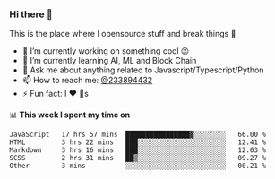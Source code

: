 ### Hi there 👋

<!--
**a233894432/a233894432** is a ✨ _special_ ✨ repository because its `README.md` (this file) appears on your GitHub profile.

Here are some ideas to get you started:

- 🔭 I’m currently working on ...
- 🌱 I’m currently learning ...
- 👯 I’m looking to collaborate on ...
- 🤔 I’m looking for help with ...
- 💬 Ask me about ...
- 📫 How to reach me: ...
- 😄 Pronouns: ...
- ⚡ Fun fact: ...
-->
 
 
This is the place where I opensource stuff and break things :rofl:

- 🔭 I’m currently working on something cool :wink:
- 🌱 I’m currently learning AI, ML and Block Chain
- 💬 Ask me about anything related to Javascript/Typescript/Python
- 📫 How to reach me: [@233894432](https://twitter.com/233894432)
- ⚡ Fun fact: I :heart: :dog:s

📊 **This week I spent my time on**
<!--START_SECTION:waka-->

```text
JavaScript   17 hrs 57 mins  ████████████████▓░░░░░░░░   66.00 %
HTML         3 hrs 22 mins   ███░░░░░░░░░░░░░░░░░░░░░░   12.41 %
Markdown     3 hrs 16 mins   ███░░░░░░░░░░░░░░░░░░░░░░   12.03 %
SCSS         2 hrs 31 mins   ██▒░░░░░░░░░░░░░░░░░░░░░░   09.27 %
Other        3 mins          ░░░░░░░░░░░░░░░░░░░░░░░░░   00.21 %
```

<!--END_SECTION:waka-->
